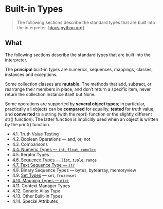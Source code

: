 # Built-in Types

> The following sections describe the standard types that are built into the interpreter. [[docs.python.org](https://docs.python.org/3/library/stdtypes.html)]

## What 

The following sections describe the standard types that are built into the interpreter.

The **principal** built-in types are numerics, sequences, mappings, classes, instances and exceptions.

Some collection classes are **mutable**. The methods that add, subtract, or rearrange their members in place, and don’t return a specific item, never return the collection instance itself but None.

Some operations are supported by **several object types**; in particular, practically all objects can be **compared** for equality, **tested** for truth value, and **converted** to a string (with the repr() function or the slightly different str() function). The latter function is implicitly used when an object is written by the print() function.

* 4.1. Truth Value Testing
* 4.2. Boolean Operations — and, or, not
* 4.3. Comparisons
* [4.4. Numeric Types — `int`, `float`, `complex`
](https://repl.it/@WillWang42/4-4-numeric) 
* 4.5. Iterator Types
* [4.6. Sequence Types — `list`, `tuple`, `range`](https://repl.it/@WillWang42/4-6-sequence)
* [4.7. Text Sequence Type — `str`](https://repl.it/@WillWang42/4-7-str)
* 4.8. Binary Sequence Types — bytes, bytearray, memoryview
* 4.9. [Set Types](https://repl.it/@WillWang42/4-9-set-types-set-frozenset) — `set`, `frozenset`
* [4.10. Mapping Types — `dict`](https://repl.it/@WillWang42/4-10-dict)
* 4.11. Context Manager Types
* 4.12. Generic Alias Type
* 4.13. Other Built-in Types
* 4.14. Special Attributes